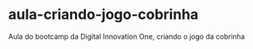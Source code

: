 # aula-criando-jogo-cobrinha
Aula do bootcamp da Digital Innovation One, criando o jogo da cobrinha
